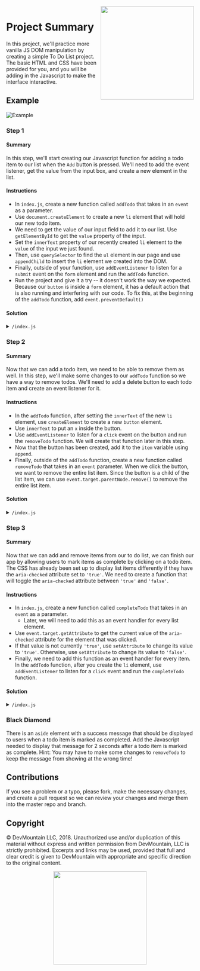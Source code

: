 <img src="https://s3.amazonaws.com/devmountain/readme-logo.png" width="250" align="right">

# Project Summary

In this project, we'll practice more vanilla JS DOM manipulation by creating a simple To Do List project. The basic HTML and CSS have been provided for you, and you will be adding in the Javascript to make the interface interactive.

## Example
![Example](https://github.com/DevMountain/vanillajs-2-mini/blob/master/img/Example.png)

### Step 1

#### Summary

In this step, we'll start creating our Javascript function for adding a todo item to our list when the `Add` button is pressed. We'll need to add the event listener, get the value from the input box, and create a new element in the list.

#### Instructions

- In `index.js`, create a new function called `addTodo` that takes in an `event` as a parameter.
- Use `document.createElement` to create a new `li` element that will hold our new todo item.
- We need to get the value of our input field to add it to our list. Use `getElementById` to get the `value` property of the input.
- Set the `innerText` property of our recently created `li` element to the `value` of the input we just found.
- Then, use `querySelector` to find the `ul` element in our page and use `appendChild` to insert the `li` element we created into the DOM.
- Finally, outside of your function, use `addEventListener` to listen for a `submit` event on the `form` element and run the `addTodo` function.
- Run the project and give it a try -- it doesn't work the way we expected. Because our `button` is inside a `form` element, it has a default action that is also running and interfering with our code. To fix this, at the beginning of the `addTodo` function, add `event.preventDefault()`

#### Solution

<details>
<summary>
<code>/index.js</code>
</summary>

```js
document.querySelector("form").addEventListener("submit", addTodo);

function addTodo(event) {
  event.preventDefault();
  const item = document.createElement("li");
  item.innerText = document.getElementById("item").value;

  const list = document.querySelector("ul");
  list.appendChild(item);
}
```

</details>

### Step 2

#### Summary

Now that we can add a todo item, we need to be able to remove them as well. In this step, we'll make some changes to our `addTodo` function so we have a way to remove todos. We'll need to add a delete button to each todo item and create an event listener for it.

#### Instructions

- In the `addTodo` function, after setting the `innerText` of the new `li` element, use `createElement` to create a new `button` element.
- Use `innerText` to put an `x` inside the button.
- Use `addEventListener` to listen for a `click` event on the button and run the `removeTodo` function. We will create that function later in this step.
- Now that the button has been created, add it to the `item` variable using `append`.
- Finally, outside of the `addTodo` function, create a new function called `removeTodo` that takes in an `event` parameter. When we click the button, we want to remove the entire list item. Since the button is a child of the list item, we can use `event.target.parentNode.remove()` to remove the entire list item.

#### Solution

<details>
<summary>
<code>/index.js</code>
</summary>

```js
document.querySelector("form").addEventListener("submit", addTodo);

function addTodo(event) {
  event.preventDefault();
  const item = document.createElement("li");
  item.innerText = document.getElementById("item").value;

  const button = document.createElement("button");
  button.innerText = "x";
  button.addEventListener("click", removeTodo);
  item.append(button);

  const list = document.querySelector("ul");
  list.appendChild(item);
}

function removeTodo(event) {
  event.target.parentNode.remove();
}
```

</details>

### Step 3

#### Summary

Now that we can add and remove items from our to do list, we can finish our app by allowing users to mark items as complete by clicking on a todo item. The CSS has already been set up to display list items differently if they have the `aria-checked` attribute set to `'true'`. We need to create a function that will toggle the `aria-checked` attribute between `'true'` and `'false'`.

#### Instructions

- In `index.js`, create a new function called `completeTodo` that takes in an `event` as a parameter.
  - Later, we will need to add this as an event handler for every list element.
- Use `event.target.getAttribute` to get the current value of the `aria-checked` attribute for the element that was clicked.
- If that value is not currently `'true'`, use `setAttribute` to change its value to `'true'`. Otherwise, use `setAttribute` to change its value to `'false'`.
- Finally, we need to add this function as an event handler for every item. In the `addTodo` function, after you create the `li` element, use `addEventListener` to listen for a `click` event and run the `completeTodo` function.

#### Solution

<details>
<summary>
<code>/index.js</code></summary>

```js
document.querySelector("form").addEventListener("submit", addTodo);

function addTodo(event) {
  event.preventDefault();
  const item = document.createElement("li");
  item.innerText = document.getElementById("item").value;
  item.addEventListener("click", completeTodo);

  const button = document.createElement("button");
  button.innerText = "x";
  button.addEventListener("click", removeTodo);
  item.append(button);

  const list = document.querySelector("ul");
  list.appendChild(item);
}

function removeTodo(event) {
  event.target.parentNode.remove();
}

function completeTodo(event) {
  const value = event.target.getAttribute("aria-checked");
  if (value !== "true") {
    event.target.setAttribute("aria-checked", "true");
  } else {
    event.target.setAttribute("aria-checked", "false");
  }
}
```

</details>

### Black Diamond

There is an `aside` element with a success message that should be displayed to users when a todo item is marked as completed. Add the Javascript needed to display that message for 2 seconds after a todo item is marked as complete. Hint: You may have to make some changes to `removeTodo` to keep the message from showing at the wrong time!

## Contributions

If you see a problem or a typo, please fork, make the necessary changes, and create a pull request so we can review your changes and merge them into the master repo and branch.

## Copyright

© DevMountain LLC, 2018. Unauthorized use and/or duplication of this material without express and written permission from DevMountain, LLC is strictly prohibited. Excerpts and links may be used, provided that full and clear credit is given to DevMountain with appropriate and specific direction to the original content.

<p align="center">
<img src="https://s3.amazonaws.com/devmountain/readme-logo.png" width="250">
</p>
